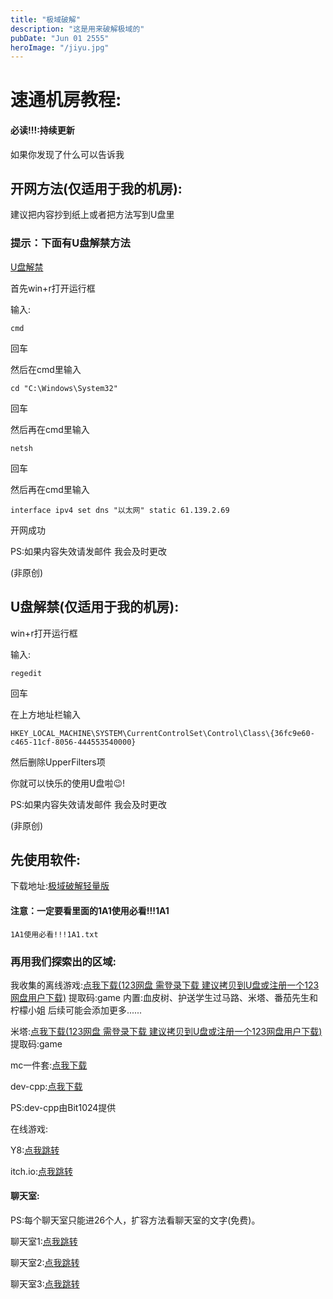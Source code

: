 ```yaml
---
title: "极域破解"
description: "这是用来破解极域的"
pubDate: "Jun 01 2555"
heroImage: "/jiyu.jpg"
---
```


# 速通机房教程:

#### 必读!!!:持续更新

如果你发现了什么可以告诉我

## 开网方法(仅适用于我的机房):

建议把内容抄到纸上或者把方法写到U盘里

### 提示：下面有U盘解禁方法

<a href="https://bobo.us.kg/blog/shutongjifang#U%E7%9B%98%E8%A7%A3%E7%A6%81(%E4%BB%85%E9%80%82%E7%94%A8%E4%BA%8E%E6%88%91%E7%9A%84%E6%9C%BA%E6%88%BF):" title="U盘解禁">U盘解禁</a>

首先win+r打开运行框

输入:

```
cmd
```

回车

然后在cmd里输入

```
cd "C:\Windows\System32"
```

回车

然后再在cmd里输入

```
netsh
```

回车

然后再在cmd里输入

```
interface ipv4 set dns "以太网" static 61.139.2.69
```

开网成功

PS:如果内容失效请发邮件 我会及时更改

(非原创)

## U盘解禁(仅适用于我的机房):

win+r打开运行框

输入:

```
regedit
```

回车

在上方地址栏输入

```
HKEY_LOCAL_MACHINE\SYSTEM\CurrentControlSet\Control\Class\{36fc9e60-c465-11cf-8056-444553540000}
```

然后删除UpperFilters项

你就可以快乐的使用U盘啦😉!

PS:如果内容失效请发邮件 我会及时更改

(非原创)

## 先使用软件:

下载地址:<a href="https://wwtm.lanzouq.com/i8trZ35idbzg" target="_blank" title="点我下载">极域破解轻量版</a>

#### 注意：一定要看里面的1A1使用必看!!!1A1

```
1A1使用必看!!!1A1.txt
```

### 再用我们探索出的区域:

我收集的离线游戏:<a href="https://www.123684.com/s/reYejv-5ANed" target="_blank" title="点我下载">点我下载(123网盘 需登录下载 建议拷贝到U盘或注册一个123网盘用户下载)</a>   提取码:game 内置:血皮树、护送学生过马路、米塔、番茄先生和柠檬小姐     后续可能会添加更多......

米塔:<a href="https://www.123684.com/s/reYejv-tQNed" target="_blank" title="点我下载">点我下载(123网盘 需登录下载 建议拷贝到U盘或注册一个123网盘用户下载)</a>
提取码:game

mc一件套:<a href="https://wwtm.lanzouq.com/iMt7t2xvitqf" target="_blank" title="点我下载">点我下载</a>

dev-cpp:<a href="https://wwtm.lanzouq.com/ioBKw2xvjk3e" target="_blank" title="点我下载">点我下载</a>

PS:dev-cpp由Bit1024提供

在线游戏:

Y8:<a href="https://zh.y8.com/" target="_blank" title="点我跳转">点我跳转</a>

itch.io:<a href="https://itch.io/games" target="_blank" title="点我跳转">点我跳转</a>

#### 聊天室:

PS:每个聊天室只能进26个人，扩容方法看聊天室的文字(免费)。

聊天室1:<a href="https://bobochat.us.kg/jifang" target="_blank" title="点我跳转">点我跳转</a>

聊天室2:<a href="https://bobochat.us.kg/jifang2" target="_blank" title="点我跳转">点我跳转</a>

聊天室3:<a href="https://bobochat.us.kg/jifang3" target="_blank" title="点我跳转">点我跳转</a>
